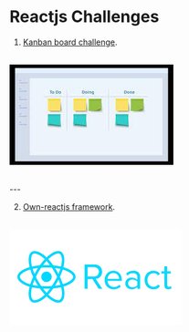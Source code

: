 # Reactjs Challenges

1. [Kanban board challenge](https://github.com/cleophasmashiri/kanban-reactjs).
<br><br>

[![Kanban board](kanban.jpeg)](https://github.com/cleophasmashiri/kanban-reactjs)

<br>
---

2. [Own-reactjs framework](https://github.com/cleophasmashiri/own-reactjs).
<br><br>

[![Own React](react.png)](https://github.com/cleophasmashiri/own-reactjs)
